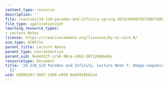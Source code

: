 ```yaml
---
content_type: resource
description: ''
file: /courses/24-118-paradox-and-infinity-spring-2019/8d99536728973d68e9590ab5918b62cd_MIT24_118S19_LecNote7.pdf
file_type: application/pdf
learning_resource_types:
- Lecture Notes
license: https://creativecommons.org/licenses/by-nc-sa/4.0/
ocw_type: OCWFile
parent_title: Lecture Notes
parent_type: CourseSection
parent_uid: 9e4e932f-cc56-90ca-24b3-58712b68e66c
resourcetype: Document
title: '24.118_S19 Paradox and Infinity, Lecture Note 7: Omega-sequence Paradoxes
  II'
uid: 8d995367-2897-3d68-e959-0ab5918b62cd
---
```

